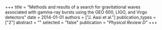 +++
title = "Methods and results of a search for gravitational waves associated with gamma-ray bursts using the GEO 600, LIGO, and Virgo detectors"
date = 2014-01-01
authors = ["J. Aasi et al."]
publication_types = ["2"]
abstract = ""
selected = "false"
publication = "*Physical Review D*"
+++

